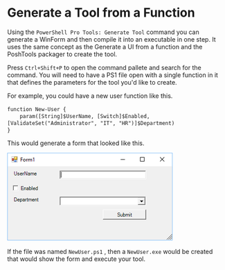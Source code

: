 # Generate a Tool from a Function

Using the `PowerShell Pro Tools: Generate Tool` command you can generate a WinForm and then compile it into an executable in one step. It uses the same concept as the Generate a UI from a function and the PoshTools packager to create the tool.

Press `Ctrl+Shift+P` to open the command pallete and search for the command. You will need to have a PS1 file open with a single function in it that defines the parameters for the tool you'd like to create.&#x20;

For example, you could have a new user function like this.&#x20;

```
function New-User {
    param([String]$UserName, [Switch]$Enabled, [ValidateSet("Administrator", "IT", "HR")]$Department)
}
```

This would generate a form that looked like this.&#x20;

![Auto-generated UI](<../../.gitbook/assets/image (5) (1).png>)

If the file was named `NewUser.ps1` , then a `NewUser.exe` would be created that would show the form and execute your tool.&#x20;
